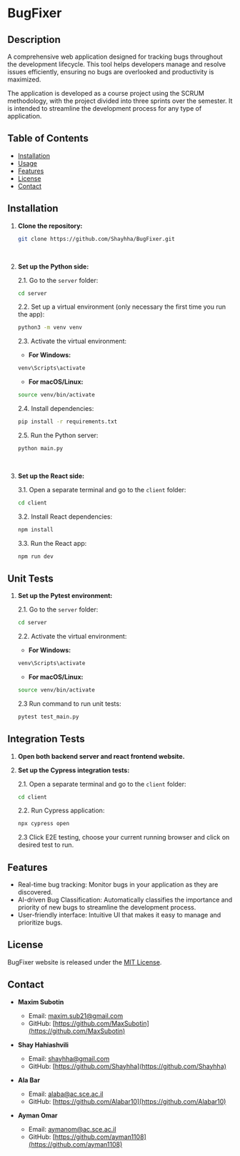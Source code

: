 # BugFixer

## Description
A comprehensive web application designed for tracking bugs throughout the development lifecycle. This tool helps developers manage and resolve issues efficiently, ensuring no bugs are overlooked and productivity is maximized.

The application is developed as a course project using the SCRUM methodology, with the project divided into three sprints over the semester. It is intended to streamline the development process for any type of application.

## Table of Contents
- [Installation](#installation)
- [Usage](#usage)
- [Features](#features)
- [License](#license)
- [Contact](#contact)

## Installation

1. **Clone the repository:**
    ```bash
    git clone https://github.com/Shayhha/BugFixer.git
    ```
<br>

2. **Set up the Python side:**

    2.1. Go to the `server` folder:
    ```bash
    cd server
    ```

    2.2. Set up a virtual environment (only necessary the first time you run the app):
    ```bash
    python3 -m venv venv
    ```

    2.3. Activate the virtual environment:

    - **For Windows:**
    ```bash
    venv\Scripts\activate
    ```
    
    - **For macOS/Linux:**
    ```bash
    source venv/bin/activate
    ```

    2.4. Install dependencies:
    ```bash
    pip install -r requirements.txt
    ```
    
    2.5. Run the Python server:
    ```bash
    python main.py
    ```
<br>

3. **Set up the React side:**

    3.1. Open a separate terminal and go to the `client` folder:
    ```bash
    cd client
    ```

    3.2. Install React dependencies:
    ```bash
    npm install
    ```

    3.3. Run the React app:
    ```bash
    npm run dev
    ```
## Unit Tests 

1. **Set up the Pytest environment:**

    2.1. Go to the `server` folder:
    ```bash
    cd server
    ```

    2.2. Activate the virtual environment:
    - **For Windows:**
    ```bash
    venv\Scripts\activate
    ```
    
    - **For macOS/Linux:**
    ```bash
    source venv/bin/activate
    ```
    
    2.3 Run command to run unit tests: 
    ```bash
    pytest test_main.py
    ```
    
## Integration Tests

1. **Open both backend server and react frontend website.**

2. **Set up the Cypress integration tests:**

    2.1. Open a separate terminal and go to the `client` folder:
    ```bash
    cd client
    ```

    2.2. Run Cypress application:
    ```bash
    npx cypress open
    ```
    
    2.3 Click E2E testing, choose your current running browser and click on desired test to run.




## Features

- Real-time bug tracking: Monitor bugs in your application as they are discovered.
- AI-driven Bug Classification: Automatically classifies the importance and priority of new bugs to streamline the development process.
- User-friendly interface: Intuitive UI that makes it easy to manage and prioritize bugs.




## License

BugFixer website is released under the [MIT License](LICENSE.txt).

## Contact

- **Maxim Subotin**
  - Email: [maxim.sub21@gmail.com](mailto:maxim.sub21@gmail.com)
  - GitHub: [https://github.com/MaxSubotin](https://github.com/MaxSubotin)

- **Shay Hahiashvili**
  - Email: [shayhha@gmail.com](mailto:shayhha@gmail.com)
  - GitHub: [https://github.com/Shayhha](https://github.com/Shayhha)
    
- **Ala Bar**
  - Email: [alaba@ac.sce.ac.il](mailto:alaba@ac.sce.ac.il)
  - GitHub: [https://github.com/Alabar10](https://github.com/Alabar10)

- **Ayman Omar**
  - Email: [aymanom@ac.sce.ac.il](mailto:aymanom@ac.sce.ac.il)
  - GitHub: [https://github.com/ayman1108](https://github.com/ayman1108)
